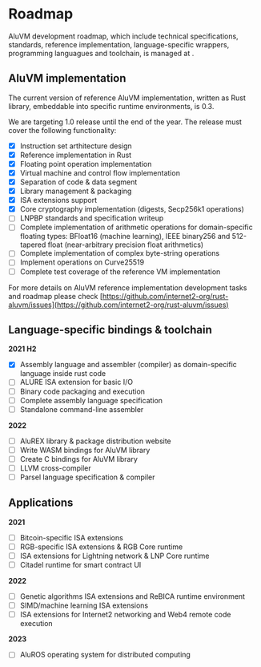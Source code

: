# Roadmap

AluVM development roadmap, which include technical specifications, standards, reference implementation, language-specific wrappers, programming languagues and toolchain, is managed at .

## AluVM implementation

The current version of reference AluVM implementation, written as Rust library, embeddable into specific runtime environments, is 0.3. 

We are targeting 1.0 release until the end of the year. The release must cover the following functionality:

* [x] Instruction set arthitecture design
* [x] Reference implementation in Rust
* [x] Floating point operation implementation
* [x] Virtual machine and control flow implementation
* [x] Separation of code & data segment
* [x] Library management & packaging
* [x] ISA extensions support
* [x] Core cryptography implementation \(digests, Secp256k1 operations\)
* [ ] LNPBP standards and specification writeup
* [ ] Complete implementation of arithmetic operations for domain-specific floating types: BFloat16 \(machine learning\), IEEE binary256 and 512-tapered float \(near-arbitrary precision float arithmetics\)
* [ ] Complete implementation of complex byte-string operations
* [ ] Implement operations on Curve25519
* [ ] Complete test coverage of the reference VM implementation

For more details on AluVM reference implementation development tasks and roadmap please check [https://github.com/internet2-org/rust-aluvm/issues](https://github.com/internet2-org/rust-aluvm/issues)

## Language-specific bindings & toolchain

**2021 H2**

* [x] Assembly language and assembler \(compiler\) as domain-specific language inside rust code
* [ ] ALURE ISA extension for basic I/O
* [ ] Binary code packaging and execution
* [ ] Complete assembly language specification
* [ ] Standalone command-line assembler

**2022**

* [ ] AluREX library & package distribution website
* [ ] Write WASM bindings for AluVM library
* [ ] Create C bindings for AluVM library
* [ ] LLVM cross-compiler
* [ ] Parsel language specification & compiler

## Applications

**2021**

* [ ] Bitcoin-specific ISA extensions
* [ ] RGB-specific ISA extensions & RGB Core runtime
* [ ] ISA extensions for Lightning network & LNP Core runtime
* [ ] Citadel runtime for smart contract UI

**2022**

* [ ] Genetic algorithms ISA extensions and ReBICA runtime environment
* [ ] SIMD/machine learning ISA extensions
* [ ] ISA extensions for Internet2 networking and Web4 remote code execution

**2023**

* [ ] AluROS operating system for distributed computing

